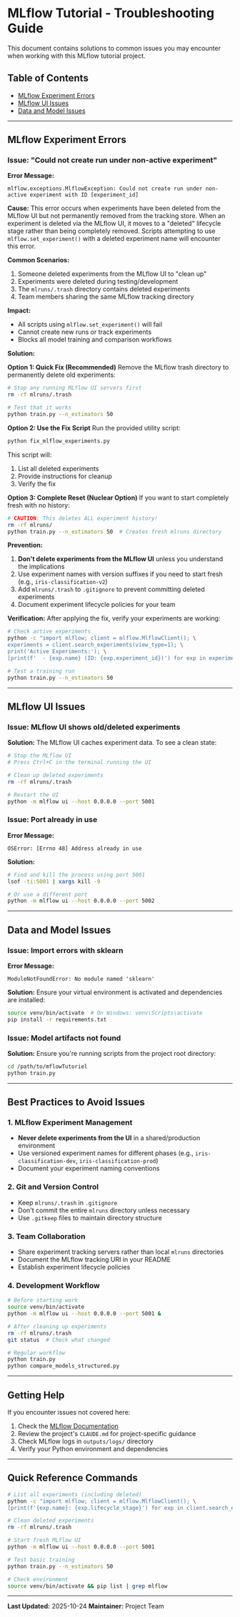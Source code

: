 # MLflow Tutorial - Troubleshooting Guide

This document contains solutions to common issues you may encounter when working with this MLflow tutorial project.

## Table of Contents
- [MLflow Experiment Errors](#mlflow-experiment-errors)
- [MLflow UI Issues](#mlflow-ui-issues)
- [Data and Model Issues](#data-and-model-issues)

---

## MLflow Experiment Errors

### Issue: "Could not create run under non-active experiment"

**Error Message:**
```
mlflow.exceptions.MlflowException: Could not create run under non-active experiment with ID [experiment_id]
```

**Cause:**
This error occurs when experiments have been deleted from the MLflow UI but not permanently removed from the tracking store. When an experiment is deleted via the MLflow UI, it moves to a "deleted" lifecycle stage rather than being completely removed. Scripts attempting to use `mlflow.set_experiment()` with a deleted experiment name will encounter this error.

**Common Scenarios:**
1. Someone deleted experiments from the MLflow UI to "clean up"
2. Experiments were deleted during testing/development
3. The `mlruns/.trash` directory contains deleted experiments
4. Team members sharing the same MLflow tracking directory

**Impact:**
- All scripts using `mlflow.set_experiment()` will fail
- Cannot create new runs or track experiments
- Blocks all model training and comparison workflows

**Solution:**

**Option 1: Quick Fix (Recommended)**
Remove the MLflow trash directory to permanently delete old experiments:

```bash
# Stop any running MLflow UI servers first
rm -rf mlruns/.trash

# Test that it works
python train.py --n_estimators 50
```

**Option 2: Use the Fix Script**
Run the provided utility script:

```bash
python fix_mlflow_experiments.py
```

This script will:
1. List all deleted experiments
2. Provide instructions for cleanup
3. Verify the fix

**Option 3: Complete Reset (Nuclear Option)**
If you want to start completely fresh with no history:

```bash
# CAUTION: This deletes ALL experiment history!
rm -rf mlruns/
python train.py --n_estimators 50  # Creates fresh mlruns directory
```

**Prevention:**
1. **Don't delete experiments from the MLflow UI** unless you understand the implications
2. Use experiment names with version suffixes if you need to start fresh (e.g., `iris-classification-v2`)
3. Add `mlruns/.trash` to `.gitignore` to prevent committing deleted experiments
4. Document experiment lifecycle policies for your team

**Verification:**
After applying the fix, verify your experiments are working:

```bash
# Check active experiments
python -c "import mlflow; client = mlflow.MlflowClient(); \
experiments = client.search_experiments(view_type=1); \
print('Active Experiments:'); \
[print(f'  - {exp.name} (ID: {exp.experiment_id})') for exp in experiments]"

# Test a training run
python train.py --n_estimators 50
```

---

## MLflow UI Issues

### Issue: MLflow UI shows old/deleted experiments

**Solution:**
The MLflow UI caches experiment data. To see a clean state:

```bash
# Stop the MLflow UI
# Press Ctrl+C in the terminal running the UI

# Clean up deleted experiments
rm -rf mlruns/.trash

# Restart the UI
python -m mlflow ui --host 0.0.0.0 --port 5001
```

### Issue: Port already in use

**Error Message:**
```
OSError: [Errno 48] Address already in use
```

**Solution:**
```bash
# Find and kill the process using port 5001
lsof -ti:5001 | xargs kill -9

# Or use a different port
python -m mlflow ui --host 0.0.0.0 --port 5002
```

---

## Data and Model Issues

### Issue: Import errors with sklearn

**Error Message:**
```
ModuleNotFoundError: No module named 'sklearn'
```

**Solution:**
Ensure your virtual environment is activated and dependencies are installed:

```bash
source venv/bin/activate  # On Windows: venv\Scripts\activate
pip install -r requirements.txt
```

### Issue: Model artifacts not found

**Solution:**
Ensure you're running scripts from the project root directory:

```bash
cd /path/to/mflowTutoriel
python train.py
```

---

## Best Practices to Avoid Issues

### 1. MLflow Experiment Management
- **Never delete experiments from the UI** in a shared/production environment
- Use versioned experiment names for different phases (e.g., `iris-classification-dev`, `iris-classification-prod`)
- Document your experiment naming conventions

### 2. Git and Version Control
- Keep `mlruns/.trash` in `.gitignore`
- Don't commit the entire `mlruns` directory unless necessary
- Use `.gitkeep` files to maintain directory structure

### 3. Team Collaboration
- Share experiment tracking servers rather than local `mlruns` directories
- Document the MLflow tracking URI in your README
- Establish experiment lifecycle policies

### 4. Development Workflow
```bash
# Before starting work
source venv/bin/activate
python -m mlflow ui --host 0.0.0.0 --port 5001 &

# After cleaning up experiments
rm -rf mlruns/.trash
git status  # Check what changed

# Regular workflow
python train.py
python compare_models_structured.py
```

---

## Getting Help

If you encounter issues not covered here:

1. Check the [MLflow Documentation](https://www.mlflow.org/docs/latest/index.html)
2. Review the project's `CLAUDE.md` for project-specific guidance
3. Check MLflow logs in `outputs/logs/` directory
4. Verify your Python environment and dependencies

---

## Quick Reference Commands

```bash
# List all experiments (including deleted)
python -c "import mlflow; client = mlflow.MlflowClient(); \
[print(f'{exp.name}: {exp.lifecycle_stage}') for exp in client.search_experiments(view_type=3)]"

# Clean deleted experiments
rm -rf mlruns/.trash

# Start fresh MLflow UI
python -m mlflow ui --host 0.0.0.0 --port 5001

# Test basic training
python train.py --n_estimators 50

# Check environment
source venv/bin/activate && pip list | grep mlflow
```

---

**Last Updated:** 2025-10-24
**Maintainer:** Project Team
